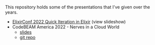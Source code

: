 This repository holds some of the presentations that I've given over the years.

- [ElixirConf 2022 Quick Iteration in Elixir](https://jasonaxelson.com/talks/elixirconf2022) (view slideshow)
- CodeBEAM America 2022 - Nerves in a Cloud World
  - [slides](https://jasonaxelson.com/talks/elixirconf2022)
  - [git repo](https://github.com/axelson/vps)
